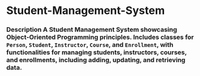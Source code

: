 # Student-Management-System
### Description  A Student Management System showcasing Object-Oriented Programming principles. Includes classes for `Person`, `Student`, `Instructor`, `Course`, and `Enrollment`, with functionalities for managing students, instructors, courses, and enrollments, including adding, updating, and retrieving data.
